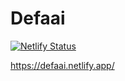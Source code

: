 # Defaai

[![Netlify Status](https://api.netlify.com/api/v1/badges/734c16b0-b707-4378-ab98-3b4ae0a328ca/deploy-status)](https://app.netlify.com/sites/defaai/deploys)

https://defaai.netlify.app/
